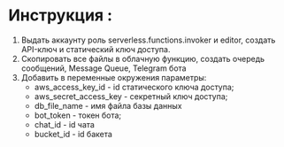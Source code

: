 # Инструкция :
1. Выдать аккаунту роль serverless.functions.invoker и editor, создать API-ключ и статический ключ доступа.
2. Скопировать все файлы в облачную функцию, создать очередь сообщений, Message Queue, Telegram бота
3. Добавить в переменные окружения параметры:
     - aws_access_key_id - id статического ключа доступа;
     - aws_secret_access_key - секретный ключ доступа;
     - db_file_name - имя файла базы данных
     - bot_token - токен бота;
     - chat_id - id чата 
     - bucket_id - id бакета